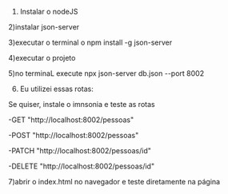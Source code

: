 
1) Instalar o nodeJS

2)instalar json-server

3)executar o terminal o npm install -g json-server

4)executar o projeto

5)no terminaL execute npx json-server db.json --port 8002

6) Eu utilizei essas rotas: 

Se quiser, instale o imnsonia e teste as rotas 

-GET "http://localhost:8002/pessoas"

-POST "http://localhost:8002/pessoas"

-PATCH "http://localhost:8002/pessoas/id"

-DELETE "http://localhost:8002/pessoas/id"

7)abrir o index.html no navegador e teste diretamente na página